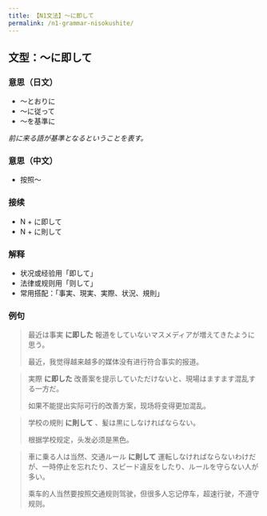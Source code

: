 ```yaml
---
title: 【N1文法】〜に即して
permalink: /n1-grammar-nisokushite/
---
```


## 文型：〜に即して

### 意思（日文）

- 〜とおりに
- 〜に従って
- 〜を基準に

*前に来る語が基準となるということを表す。*

### 意思（中文）

- 按照～

### 接续

- N + に即して
- N + に則して

### 解释

- 状况或经验用「即して」
- 法律或规则用「则して」
- 常用搭配：「事実、現実、実際、状況、規則」

### 例句

> 最近は事実 **に即した** 報道をしていないマスメディアが増えてきたように思う。
>
> 最近，我觉得越来越多的媒体没有进行符合事实的报道。

> 実際 **に即した** 改善案を提示していただけないと、現場はますます混乱する一方だ。
>
> 如果不能提出实际可行的改善方案，现场将变得更加混乱。

> 学校の規則 **に則して** 、髪は黒にしなければならない。
>
> 根据学校规定，头发必须是黑色。

> 車に乗る人は当然、交通ルール **に則して** 運転しなければならないわけだが、一時停止を忘れたり、スピード違反をしたり、ルールを守らない人が多い。
>
> 乘车的人当然要按照交通规则驾驶，但很多人忘记停车，超速行驶，不遵守规则。
